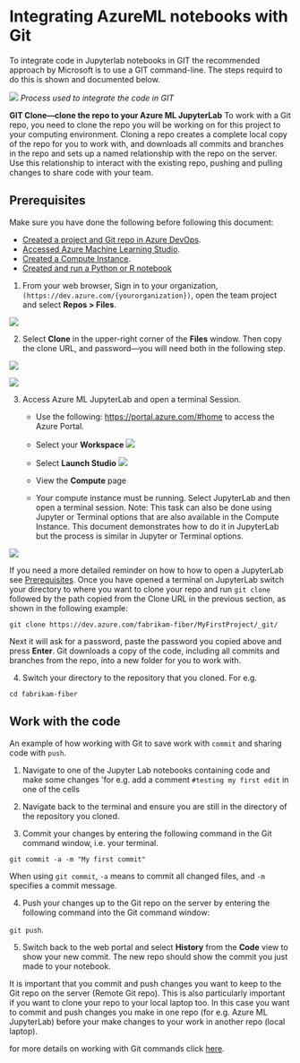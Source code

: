 # Integrating AzureML notebooks with Git

To integrate code in Jupyterlab notebooks in GIT the recommended approach by Microsoft is to use a GIT command-line. 
The steps requird to do this is shown and documented below. 

![](https://github.com/PeakIndicatorsHub/Getting-Started-On-Azure-ML/blob/main/Images/Dev10.PNG)
*Process used to integrate the code in GIT*

**GIT Clone—clone the repo to your Azure ML JupyterLab**
To work with a Git repo, you need to clone the repo you will be working on for this project to your computing environment. Cloning a repo creates a complete local copy of the repo for you to work with, and downloads all commits and branches in the repo and sets up a named relationship with the repo on the server. Use this relationship to interact with the existing repo, pushing and pulling changes to share code with your team.

## <a name = 'Prerequisites-1'></a>Prerequisites

Make sure you have done the following before following this document:
* [Created a project and Git repo in Azure DevOps](Documents/Create_project_Azure_DevOps.md).
* [Accessed Azure Machine Learning Studio](Documents/Azure-ML-Studio.md).
* [Created a Compute Instance](Documents/Create-Compute-Instance.md).
* [Created and run a Python or R notebook](https://github.com/felicity-borg/Getting-Started-On-Azure-ML/blob/main/Documents/Creating-and-Running-a-Python-Notebook.md)


1. From your web browser, Sign in to your organization, `(https://dev.azure.com/{yourorganization})`, open the team project and select **Repos > Files**. 

![](https://github.com/PeakIndicatorsHub/Getting-Started-On-Azure-ML/blob/main/Images/Dev11.PNG)

2. Select **Clone** in the upper-right corner of the **Files** window. Then copy the clone URL, and password—you will need both in the following step. 

![](https://github.com/PeakIndicatorsHub/Getting-Started-On-Azure-ML/blob/main/Images/Dev15.PNG)

![](https://github.com/PeakIndicatorsHub/Getting-Started-On-Azure-ML/blob/main/Images/Dev16.PNG)


3. Access Azure ML JupyterLab and open a terminal Session. 
    * Use the following: https://portal.azure.com/#home to access the Azure Portal.
    
    * Select your **Workspace** 
    ![](https://github.com/PeakIndicatorsHub/Getting-Started-On-Azure-ML/blob/main/Images/Dev13.PNG)
    
    * Select **Launch Studio**
    ![](https://github.com/PeakIndicatorsHub/Getting-Started-On-Azure-ML/blob/main/Images/Dev14.PNG)

    * View the **Compute** page

    * Your compute instance must be running. Select JupyterLab and then open a terminal session. Note: This task can also be done using Jupyter or Terminal options that are also available in the Compute Instance. This document demonstrates how to do it in JupyterLab but the process is similar in Jupyter or Terminal options. 

![](./DevOps_Git_Images/Dev.gif)
    
    
If you need a more detailed reminder on how to how to open a JupyterLab see  [Prerequisites](#Prerequisites-1').
Once you have opened a terminal on JupyterLab switch your directory to where you want to clone your repo and run `git clone` followed by the path copied from the Clone URL in the previous section, as shown in the following example:

`git clone https://dev.azure.com/fabrikam-fiber/MyFirstProject/_git/`

Next it will ask for a password, paste the password you copied above and press **Enter**. 
Git downloads a copy of the code, including all commits and branches from the repo, into a new folder for you to work with.

4. Switch your directory to the repository that you cloned. For e.g. 

`cd fabrikam-fiber`

## Work with the code

An example of how working with Git to save work with `commit` and sharing code with `push`. 

1. Navigate to one of the Jupyter Lab notebooks containing code and make some changes 'for e.g. add a comment `#testing my first edit` in one of the cells

2. Navigate back to the terminal and ensure you are still in the directory of the repository you cloned. 

3. Commit your changes by entering the following command in the Git command window, i.e. your terminal. 

`git commit -a -m "My first commit"`

When using `git commit`, `-a` means to commit all changed files, and `-m` specifies a commit message.

4. Push your changes up to the Git repo on the server by entering the following command into the Git command window:

`git push`. 

5. Switch back to the web portal and select **History** from the **Code** view to show your new commit. The new repo should show the commit you just made to your notebook.

It is important that you commit and push changes you want to keep to the Git repo on the server (Remote Git repo). This is also particularly important if you want to clone your repo to your local laptop too. In this case you want to commit and push changes you make in one repo (for e.g. Azure ML JupyterLab) before your make changes to your work in another repo (local laptop). 

for more details on working with Git commands click [here](https://docs.microsoft.com/en-us/azure/devops/repos/git/?view=azure-devops).
